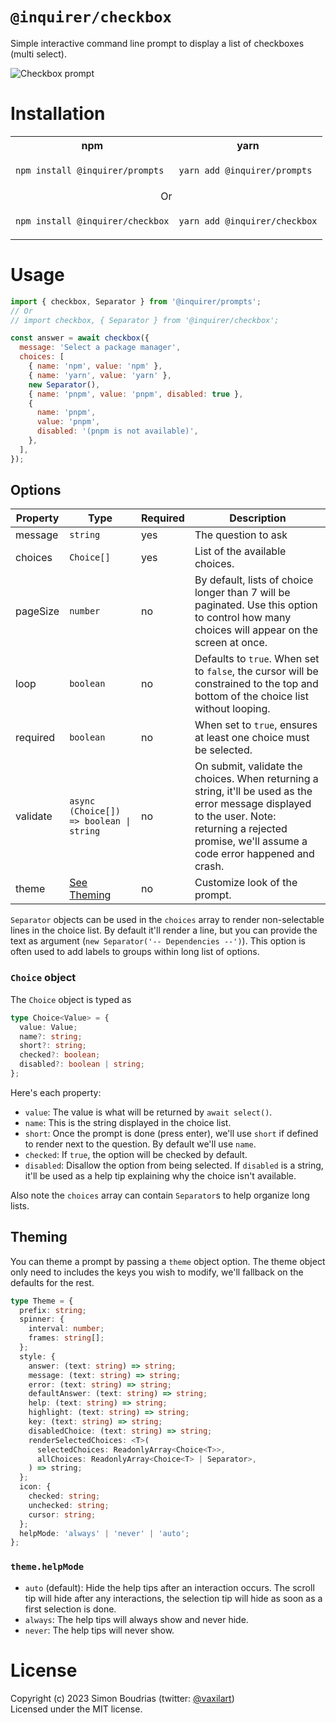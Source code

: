 # `@inquirer/checkbox`

Simple interactive command line prompt to display a list of checkboxes (multi select).

![Checkbox prompt](https://cdn.rawgit.com/SBoudrias/Inquirer.js/28ae8337ba51d93e359ef4f7ee24e79b69898962/assets/screenshots/checkbox.svg)

# Installation

<table>
<tr>
  <th>npm</th>
  <th>yarn</th>
</tr>
<tr>
<td>

```sh
npm install @inquirer/prompts
```

</td>
<td>

```sh
yarn add @inquirer/prompts
```

</td>
</tr>
<tr>
<td colSpan="2" align="center">Or</td>
</tr>
<tr>
<td>

```sh
npm install @inquirer/checkbox
```

</td>
<td>

```sh
yarn add @inquirer/checkbox
```

</td>
</tr>
</table>

# Usage

```js
import { checkbox, Separator } from '@inquirer/prompts';
// Or
// import checkbox, { Separator } from '@inquirer/checkbox';

const answer = await checkbox({
  message: 'Select a package manager',
  choices: [
    { name: 'npm', value: 'npm' },
    { name: 'yarn', value: 'yarn' },
    new Separator(),
    { name: 'pnpm', value: 'pnpm', disabled: true },
    {
      name: 'pnpm',
      value: 'pnpm',
      disabled: '(pnpm is not available)',
    },
  ],
});
```

## Options

| Property | Type                                    | Required | Description                                                                                                                                                                                           |
| -------- | --------------------------------------- | -------- | ----------------------------------------------------------------------------------------------------------------------------------------------------------------------------------------------------- |
| message  | `string`                                | yes      | The question to ask                                                                                                                                                                                   |
| choices  | `Choice[]`                              | yes      | List of the available choices.                                                                                                                                                                        |
| pageSize | `number`                                | no       | By default, lists of choice longer than 7 will be paginated. Use this option to control how many choices will appear on the screen at once.                                                           |
| loop     | `boolean`                               | no       | Defaults to `true`. When set to `false`, the cursor will be constrained to the top and bottom of the choice list without looping.                                                                     |
| required | `boolean`                               | no       | When set to `true`, ensures at least one choice must be selected.                                                                                                                                     |
| validate | `async (Choice[]) => boolean \| string` | no       | On submit, validate the choices. When returning a string, it'll be used as the error message displayed to the user. Note: returning a rejected promise, we'll assume a code error happened and crash. |
| theme    | [See Theming](#Theming)                 | no       | Customize look of the prompt.                                                                                                                                                                         |

`Separator` objects can be used in the `choices` array to render non-selectable lines in the choice list. By default it'll render a line, but you can provide the text as argument (`new Separator('-- Dependencies --')`). This option is often used to add labels to groups within long list of options.

### `Choice` object

The `Choice` object is typed as

```ts
type Choice<Value> = {
  value: Value;
  name?: string;
  short?: string;
  checked?: boolean;
  disabled?: boolean | string;
};
```

Here's each property:

- `value`: The value is what will be returned by `await select()`.
- `name`: This is the string displayed in the choice list.
- `short`: Once the prompt is done (press enter), we'll use `short` if defined to render next to the question. By default we'll use `name`.
- `checked`: If `true`, the option will be checked by default.
- `disabled`: Disallow the option from being selected. If `disabled` is a string, it'll be used as a help tip explaining why the choice isn't available.

Also note the `choices` array can contain `Separator`s to help organize long lists.

## Theming

You can theme a prompt by passing a `theme` object option. The theme object only need to includes the keys you wish to modify, we'll fallback on the defaults for the rest.

```ts
type Theme = {
  prefix: string;
  spinner: {
    interval: number;
    frames: string[];
  };
  style: {
    answer: (text: string) => string;
    message: (text: string) => string;
    error: (text: string) => string;
    defaultAnswer: (text: string) => string;
    help: (text: string) => string;
    highlight: (text: string) => string;
    key: (text: string) => string;
    disabledChoice: (text: string) => string;
    renderSelectedChoices: <T>(
      selectedChoices: ReadonlyArray<Choice<T>>,
      allChoices: ReadonlyArray<Choice<T> | Separator>,
    ) => string;
  };
  icon: {
    checked: string;
    unchecked: string;
    cursor: string;
  };
  helpMode: 'always' | 'never' | 'auto';
};
```

### `theme.helpMode`

- `auto` (default): Hide the help tips after an interaction occurs. The scroll tip will hide after any interactions, the selection tip will hide as soon as a first selection is done.
- `always`: The help tips will always show and never hide.
- `never`: The help tips will never show.

# License

Copyright (c) 2023 Simon Boudrias (twitter: [@vaxilart](https://twitter.com/Vaxilart))<br/>
Licensed under the MIT license.
